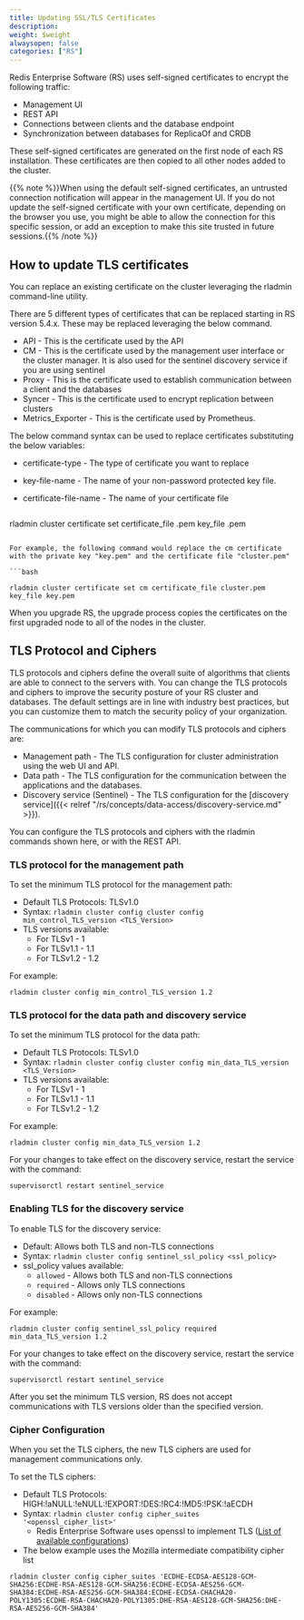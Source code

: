 ```yaml
---
title: Updating SSL/TLS Certificates
description:
weight: $weight
alwaysopen: false
categories: ["RS"]
---
```

Redis Enterprise Software (RS) uses self-signed certificates to encrypt
the following traffic:

- Management UI
- REST API
- Connections between clients and the database endpoint
- Synchronization between databases for ReplicaOf and CRDB

These self-signed certificates are generated on the first node of each RS installation. These certificates are then copied to all other nodes added to the cluster.

{{% note %}}When using the default self-signed certificates, an untrusted
connection notification will appear in the management UI. If you do not
update the self-signed certificate with your own certificate, depending
on the browser you use, you might be able to allow the connection for
this specific session, or add an exception to make this site trusted in
future sessions.{{% /note %}}

## How to update TLS certificates

You can replace an existing certificate on the cluster leveraging the rladmin command-line utility.

There are 5 different types of certificates that can be replaced starting in RS version 5.4.x. These may be replaced leveraging the below command.

- API - This is the certificate used by the API
- CM  - This is the certificate used by the management user interface or the cluster manager. It is also used for the sentinel discovery service if you are using sentinel
- Proxy  - This is the certificate used to establish communication between a client and the databases
- Syncer  - This is the certificate used to encrypt replication between clusters
- Metrics_Exporter - This is the certificate used by Prometheus.

The below command syntax can be used to replace certificates substituting the below variables:

- certificate-type - The type of certificate you want to replace
- key-file-name - The name of your non-password protected key file.
- certificate-file-name - The name of your certificate file

    ```bash
    
 rladmin cluster certificate set <certificate-type> certificate_file <certificate-file-name>.pem key_file <key-file-name>.pem
   
   ```

For example, the following command would replace the cm certificate with the private key "key.pem" and the certificate file "cluster.pem"

   ```bash
   
rladmin cluster certificate set cm certificate_file cluster.pem key_file key.pem

   ```
   
   When you upgrade RS, the upgrade process copies the certificates on the first upgraded node to all of the nodes in the cluster.


## TLS Protocol and Ciphers

TLS protocols and ciphers define the overall suite of algorithms that clients are able to connect to the servers with. You can change the TLS protocols and ciphers to improve the security posture of your RS cluster and databases. The default settings are in line with industry best practices, but you can customize them to match the security policy of your organization.

The communications for which you can modify TLS protocols and ciphers are:

- Management path - The TLS configuration for cluster administration using the web UI and API.
- Data path - The TLS configuration for the communication between the applications and the databases.
- Discovery service (Sentinel) - The TLS configuration for the [discovery service]({{< relref "/rs/concepts/data-access/discovery-service.md" >}}).

You can configure the TLS protocols and ciphers with the rladmin commands shown here, or with the REST API.

### TLS protocol for the management path

To set the minimum TLS protocol for the management path:

- Default TLS Protocols: TLSv1.0
- Syntax: `rladmin cluster config cluster config min_control_TLS_version <TLS_Version>`
- TLS versions available:
    - For TLSv1 - 1
    - For TLSv1.1 - 1.1
    - For TLSv1.2 - 1.2

For example:

```src
rladmin cluster config min_control_TLS_version 1.2
```

### TLS protocol for the data path and discovery service

To set the minimum TLS protocol for the data path:

- Default TLS Protocols: TLSv1.0
- Syntax: `rladmin cluster config cluster config min_data_TLS_version <TLS_Version>`
- TLS versions available:
    - For TLSv1 - 1
    - For TLSv1.1 - 1.1
    - For TLSv1.2 - 1.2

For example:

```src
rladmin cluster config min_data_TLS_version 1.2
```

For your changes to take effect on the discovery service, restart the service with the command:

```src
supervisorctl restart sentinel_service
```

### Enabling TLS for the discovery service

To enable TLS for the discovery service:

- Default: Allows both TLS and non-TLS connections
- Syntax: `rladmin cluster config sentinel_ssl_policy <ssl_policy>`
- ssl_policy values available:
    - `allowed` - Allows both TLS and non-TLS connections
    - `required` - Allows only TLS connections
    - `disabled` - Allows only non-TLS connections

For example:

```src
rladmin cluster config sentinel_ssl_policy required min_data_TLS_version 1.2
```

For your changes to take effect on the discovery service, restart the service with the command:

```src
supervisorctl restart sentinel_service
```

After you set the minimum TLS version, RS does not accept communications with
TLS versions older than the specified version.

### Cipher Configuration

When you set the TLS ciphers, the new TLS ciphers are used for management communications only.

To set the TLS ciphers:

- Default TLS Protocols: HIGH:!aNULL:!eNULL:!EXPORT:!DES:!RC4:!MD5:!PSK:!aECDH
- Syntax: `rladmin cluster config cipher_suites '<openssl_cipher_list>'`
    - Redis Enterprise Software uses openssl to implement TLS ([List of available configurations](https://www.openssl.org/docs/manmaster/man1/ciphers.html))
- The below example uses the Mozilla intermediate compatibility cipher list

```src
rladmin cluster config cipher_suites 'ECDHE-ECDSA-AES128-GCM-SHA256:ECDHE-RSA-AES128-GCM-SHA256:ECDHE-ECDSA-AES256-GCM-SHA384:ECDHE-RSA-AES256-GCM-SHA384:ECDHE-ECDSA-CHACHA20-POLY1305:ECDHE-RSA-CHACHA20-POLY1305:DHE-RSA-AES128-GCM-SHA256:DHE-RSA-AES256-GCM-SHA384'
```
